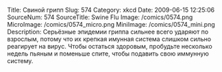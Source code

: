 Title: Свиной грипп 
Slug: 574 
Category: xkcd 
Date: 2009-06-15 12:25:06 
SourceNum: 574 
SourceTitle: Swine Flu 
Image: /comics/0574.png 
MicroImage: /comics/0574_micro.png 
MiniImage: /comics/0574_mini.png 
Description: Серьёзные эпидемии гриппа сильнее всего ударяют по взрослым, потому что их крепкая имунная система слишком сильно реагирует на вирус. Чтобы остаться здоровым, пробудьте несколько недель пьяным и поменьше спите, чтобы подавить свою иммунную систему. 

